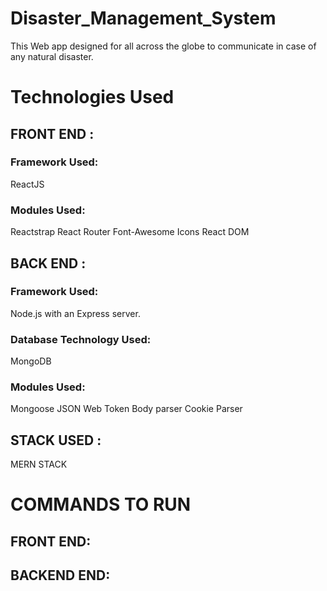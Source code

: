 # Disaster_Management_System

This Web app designed for all across the globe to communicate in case of any natural disaster.

# Technologies Used

## FRONT END : 

### Framework Used: 
ReactJS
### Modules Used: 
Reactstrap
React Router
Font-Awesome Icons
React DOM

## BACK END :

### Framework Used: 
Node.js with an Express server.
### Database Technology Used: 
MongoDB
### Modules Used: 
Mongoose
JSON Web Token
Body parser
Cookie Parser

## STACK USED :

MERN STACK

# COMMANDS TO RUN

## FRONT END:


## BACKEND END:

